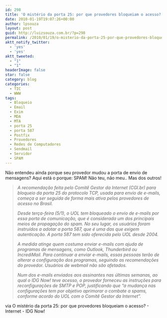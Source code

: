 ```yaml
---
id: 298
title: 'O mistério da porta 25: por que provedores bloqueiam o acesso?'
date: 2010-01-19T19:07:26+00:00
author: lpsouza
layout: post
guid: http://luizsouza.com.br/?p=298
permalink: /2010/01/19/o-misterio-da-porta-25-por-que-provedores-bloqueiam-o-acesso/
aktt_notify_twitter:
  - 'yes'
  - 'yes'
aktt_tweeted:
  - "1"
  - "1"
headerImage: false
star: false
category: blog
categories:
  - TIC
  - WWW
tags:
  - Bloqueio
  - Email
  - Exim
  - MDA
  - MTA
  - porta 25
  - porta 587
  - Postfix
  - Provedores
  - Redes de Computadores
  - Sendmail
  - Servidor
  - SPAM
---
```

Não entendeu ainda porque seu provedor mudou a porta de envio de mensagens? Aqui está o porque: SPAM! Não teu, não meu.. Mas dos outros!

> _A recomendação feita pelo Comitê Gestor da Internet (CGI.br) para bloqueio da porta 25 do protocolo TCP, usada para envio de e-mails, começa a ser seguida de forma mais ativa pelos provedores de acesso no Brasil._
>
> _Desde terça-feira (5/1), o UOL tem bloqueado o envio de e-mails por essa porta de comunicação, que é considerada um dos principais meios de propagação do spam. No seu lugar, os usuários foram instruídos a adotar a porta 587, que é uma das que exigem autenticação. A porta 587 tem sido oferecida pelo UOL desde 2004._
>
> _A medida atinge quem costuma enviar e-mails com ajuda de programas de mensagens, como Outlook, Thunderbird ou IncrediMail. Para continuar a enviar e-mails, essas pessoas terão de alterar a configuração dos programas, seguindo as recomendações do provedor. Usuários de webmail não são afetados._
>
> _Num dos e-mails enviados aos assinantes nas últimas semanas, ao qual o IDG Now! teve acesso, o provedor forneceu as instruções para reconfigurações de SMTP e POP, justificando que “a mudança nas configurações tem por objetivo aprimorar o combate a spams, conforme acordo do UOL com o Comitê Gestor da Internet”._

via O mistério da porta 25: por que provedores bloqueiam o acesso? - Internet - IDG Now!
